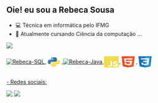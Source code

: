 ## Oie! eu sou a Rebeca Sousa

- 💻 Técnica em informática pelo IFMG
- 📕 Atualmente cursando Ciência da computação ...

<div>
  <a href="https://github.com/rebecaspinho">
    <img height="180em" src="https://github-readme-stats.vercel.app/api/top-langs/?username=rebecaspinho&layout=compact&langs_count=16&theme=dracula"/>
</div>

<div style="display: inline_block"><br>
  <img align="center" alt="Rebeca-SQL" height="30" widht="40" src="https://cdn.jsdelivr.net/gh/devicons/devicon@latest/icons/sqldeveloper/sqldeveloper-original.svg" />
  <img align="center" alt="Rebeca-Python" height="30" width="40" src="https://raw.githubusercontent.com/devicons/devicon/master/icons/python/python-original.svg">
  <img align="center" alt="Rebeca-Java" height="30" width="40" src="https://cdn.jsdelivr.net/gh/devicons/devicon@latest/icons/java/java-original.svg" />
  <img align="center" alt="Rebeca-Js" height="30" width="40" src="https://raw.githubusercontent.com/devicons/devicon/master/icons/javascript/javascript-plain.svg">
  <img align="center" alt="Rebeca-HTML" height="30" width="40" src="https://raw.githubusercontent.com/devicons/devicon/master/icons/html5/html5-original.svg">
  <img align="center" alt="Rebeca-CSS" height="30" width="40" src="https://raw.githubusercontent.com/devicons/devicon/master/icons/css3/css3-original.svg">
</div>

## 

<div>  
  - Redes sociais:
  
  <a href = "mailto:rebecaspinho@gmail.com"><img src="https://img.shields.io/badge/-Gmail-%23333?style=for-the-badge&logo=gmail&logoColor=white" target="_blank"></a>
  <a href="https://www.linkedin.com/in/rebeca-sousa-pinho-20a299341" target="_blank"><img src="https://img.shields.io/badge/-LinkedIn-%230077B5?style=for-the-badge&logo=linkedin&logoColor=white" target="_blank"></a>   
</div>
